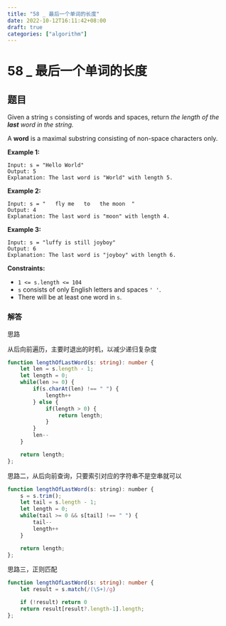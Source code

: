```yaml
---
title: "58 _ 最后一个单词的长度"
date: 2022-10-12T16:11:42+08:00
draft: true
categories: ["algorithm"]
---
```




# 58 _ 最后一个单词的长度



## 题目

Given a string `s` consisting of words and spaces, return *the length of the **last** word in the string.*

A **word** is a maximal substring consisting of non-space characters only.

 

**Example 1:**

```
Input: s = "Hello World"
Output: 5
Explanation: The last word is "World" with length 5.
```

**Example 2:**

```
Input: s = "   fly me   to   the moon  "
Output: 4
Explanation: The last word is "moon" with length 4.
```

**Example 3:**

```
Input: s = "luffy is still joyboy"
Output: 6
Explanation: The last word is "joyboy" with length 6.
```

 

**Constraints:**

- `1 <= s.length <= 104`
- `s` consists of only English letters and spaces `' '`.
- There will be at least one word in `s`.



### 解答



思路

从后向前遍历，主要时退出的时机，以减少递归复杂度



```typescript
function lengthOfLastWord(s: string): number {
    let len = s.length - 1;
    let length = 0;
    while(len >= 0) {
        if(s.charAt(len) !== " ") {
            length++
        } else {
            if(length > 0) {
                return length;
            }
        }
        len--
    }

    return length;
};
```



思路二，从后向前查询，只要索引对应的字符串不是空串就可以

```javascript
function lengthOfLastWord(s: string): number {
    s = s.trim();
    let tail = s.length - 1;
    let length = 0;
    while(tail >= 0 && s[tail] !== " ") {
        tail--
        length++
    }

    return length;
};
```



思路三，正则匹配

```typescript
function lengthOfLastWord(s: string): number {
    let result = s.match(/(\S+)/g)

    if (!result) return 0
    return result[result?.length-1].length;
};
```

